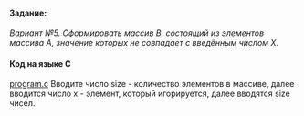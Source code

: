 #### Задание:
*Вариант №5. Сформировать массив B, состоящий из элементов массива А, значение которых не совпадает с введённым числом X.*


#### Код на языке С 
[program.c](https://github.com/1rlan/csaihw/blob/master/homework%20%E2%84%961/program.c) 
Вводите число size - количество элементов в массиве, далее вводится число x - элемент, который игорируется, далее вводятся size чисел.

